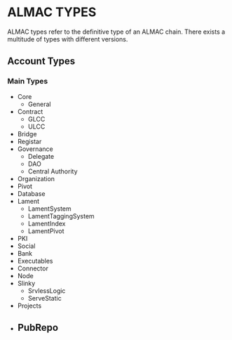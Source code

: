 # ALMAC TYPES

ALMAC types refer to the definitive type of an ALMAC chain. There exists a multitude of types with different versions.

## Account Types

### Main Types
- Core
  - General
- Contract
  - GLCC
  - ULCC
- Bridge
- Registar
- Governance
  - Delegate
  - DAO
  - Central Authority
- Organization
- Pivot
- Database
- Lament
  - LamentSystem
  - LamentTaggingSystem
  - LamentIndex
  - LamentPivot
- PKI
- Social
- Bank
- Executables
- Connector
- Node
- Slinky
  - SrvlessLogic
  - ServeStatic
- Projects
- PubRepo
  - 
